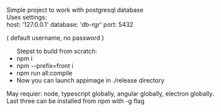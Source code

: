 <p>
Simple project to work with postgresql database <br>
Uses settings: <br>
host: '127.0.0.1'
database: 'db-rgr'
port: 5432

( default username, no password )
</p>

<p>
    <ul>
    Stepst to build from scratch:
        <li>npm i</li>
        <li>npm --prefix=front i</li>
        <li>npm run all:compile</li>
        <li>Now you can launch appimage in ./release directory</li>
    </ul>
<p>

<p>
May requier: node, typescript globally, angular globally, electron globally. Last three can be installed from npm with -g flag
</p>